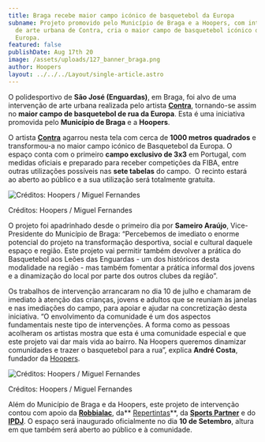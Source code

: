 ```yaml
---
title: Braga recebe maior campo icónico de basquetebol da Europa
subname: Projeto promovido pelo Município de Braga e a Hoopers, com intervenção
  de arte urbana de Contra, cria o maior campo de basquetebol icónico de rua da
  Europa.
featured: false
publishDate: Aug 17th 20
image: /assets/uploads/127_banner_braga.png
author: Hoopers
layout: ../../../Layout/single-article.astro
---
```

O polidesportivo de **São José (Enguardas)**, em Braga, foi alvo de uma intervenção de arte urbana realizada pelo artista **[Contra](https://www.instagram.com/contra.rua/)**, tornando-se assim no **maior campo de basquetebol de rua da Europa**. Esta é uma iniciativa promovida pelo **Município de Braga** e a **Hoopers**.

O artista **[Contra](https://www.instagram.com/contra.rua/)** agarrou nesta tela com cerca de **1000 metros quadrados** e transformou-a no maior campo icónico de Basquetebol da Europa. O espaço conta com o primeiro **campo exclusivo de 3x3** em Portugal, com medidas oficiais e preparado para receber competições da FIBA, entre outras utilizações possíveis nas **sete tabelas** do campo.  O recinto estará ao aberto ao público e a sua utilização será totalmente gratuita.

![Créditos: Hoopers / Miguel Fernandes](/assets/uploads/hoopers_braga_01.jpeg "Créditos: Hoopers / Miguel Fernandes")

Créditos: Hoopers / Miguel Fernandes

O projeto foi apadrinhado desde o primeiro dia por **Sameiro Araújo**, Vice-Presidente do Município de Braga: “Percebemos de imediato o enorme potencial do projeto na transformação desportiva, social e cultural daquele espaço e região. Este projeto vai permitir também devolver a prática do Basquetebol aos Leões das Enguardas - um dos históricos desta modalidade na região - mas também fomentar a prática informal dos jovens e a dinamização do local por parte dos outros clubes da região”.

Os trabalhos de intervenção arrancaram no dia 10 de julho e chamaram de imediato à atenção das crianças, jovens e adultos que se reuniam às janelas e nas imediações do campo, para apoiar e ajudar na concretização desta iniciativa. “O envolvimento da comunidade é um dos aspectos fundamentais neste tipo de intervenções. A forma como as pessoas acolheram os artistas mostra que esta é uma comunidade especial e que este projeto vai dar mais vida ao bairro. Na Hoopers queremos dinamizar comunidades e trazer o basquetebol para a rua”, explica **André Costa**, fundador da [Hoopers](https://hoopers.club/?lang=pt).

![Créditos: Hoopers / Miguel Fernandes](/assets/uploads/hoopers_braga_02.jpeg "Créditos: Hoopers / Miguel Fernandes")

Créditos: Hoopers / Miguel Fernandes

Além do Município de Braga e da Hoopers, este projeto de intervenção contou com apoio da **[Robbialac](https://tintasrobbialac.pt/)**, da** [Repertintas](https://www.facebook.com/repertintas/)**, da **[Sports Partner](https://www.sportspartner.com.pt/)** e do **[IPDJ](https://ipdj.gov.pt/)**. O espaço será inaugurado oficialmente no dia **10 de Setembro**, altura em que também será aberto ao público e à comunidade.